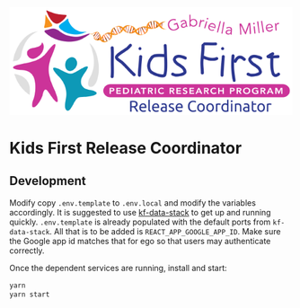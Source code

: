 <p align="center">
  <img src="public/kf_releasecoordinator.png" alt="Release Coordinator">
</p>

Kids First Release Coordinator
==============================

## Development

Modify copy `.env.template` to `.env.local` and modify the variables
accordingly. It is suggested to use [kf-data-stack](https://github.com/kids-first/kf-data-stack)
to get up and running quickly. `.env.template` is already populated with
the default ports from `kf-data-stack`. All that is to be added is 
`REACT_APP_GOOGLE_APP_ID`. Make sure the Google app id matches that for ego
so that users may authenticate correctly.

Once the dependent services are running, install and start:
```
yarn
yarn start
```
